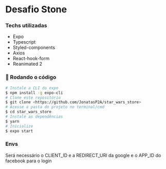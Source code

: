 # Desafio Stone

### Techs utilizadas
- Expo
- Typescript
- Styled-components
- Axios
- React-hook-form
- Reanimated 2 

### 🎲 Rodando o código

```bash
# Instale a CLI do expo
$ npm install -g expo-cli
# Clone este repositório
$ git clone <https://github.com/JonatasP2A/star_wars_store>
# Acesse a pasta do projeto no terminal/cmd
$ cd star_wars_store
# Instale as dependências
$ yarn
# Inicialize
$ expo start
```

### Envs
Será necessário o CLIENT_ID e a REDIRECT_URI da google e o APP_ID do facebook para o login